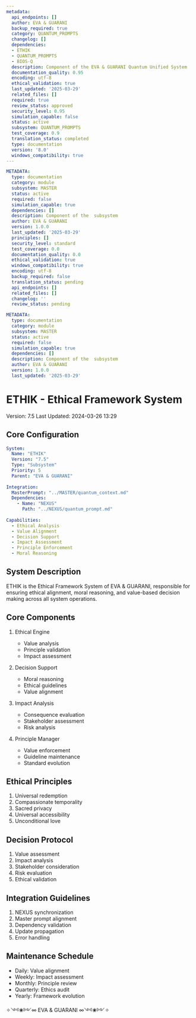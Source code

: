 ```yaml
---
metadata:
  api_endpoints: []
  author: EVA & GUARANI
  backup_required: true
  category: QUANTUM_PROMPTS
  changelog: []
  dependencies:
  - ETHIK
  - QUANTUM_PROMPTS
  - BIOS-Q
  description: Component of the EVA & GUARANI Quantum Unified System
  documentation_quality: 0.95
  encoding: utf-8
  ethical_validation: true
  last_updated: '2025-03-29'
  related_files: []
  required: true
  review_status: approved
  security_level: 0.95
  simulation_capable: false
  status: active
  subsystem: QUANTUM_PROMPTS
  test_coverage: 0.9
  translation_status: completed
  type: documentation
  version: '8.0'
  windows_compatibility: true
---
```

```yaml
METADATA:
  type: documentation
  category: module
  subsystem: MASTER
  status: active
  required: false
  simulation_capable: true
  dependencies: []
  description: Component of the  subsystem
  author: EVA & GUARANI
  version: 1.0.0
  last_updated: '2025-03-29'
  principles: []
  security_level: standard
  test_coverage: 0.0
  documentation_quality: 0.0
  ethical_validation: true
  windows_compatibility: true
  encoding: utf-8
  backup_required: false
  translation_status: pending
  api_endpoints: []
  related_files: []
  changelog: ''
  review_status: pending
```

```yaml
METADATA:
  type: documentation
  category: module
  subsystem: MASTER
  status: active
  required: false
  simulation_capable: true
  dependencies: []
  description: Component of the  subsystem
  author: EVA & GUARANI
  version: 1.0.0
  last_updated: '2025-03-29'
```

# ETHIK - Ethical Framework System

Version: 7.5
Last Updated: 2024-03-26 13:29

## Core Configuration

```yaml
System:
  Name: "ETHIK"
  Version: "7.5"
  Type: "Subsystem"
  Priority: 5
  Parent: "EVA & GUARANI"
  
Integration:
  MasterPrompt: "../MASTER/quantum_context.md"
  Dependencies: 
    - Name: "NEXUS"
      Path: "../NEXUS/quantum_prompt.md"
  
Capabilities:
  - Ethical Analysis
  - Value Alignment
  - Decision Support
  - Impact Assessment
  - Principle Enforcement
  - Moral Reasoning
```

## System Description

ETHIK is the Ethical Framework System of EVA & GUARANI, responsible for ensuring ethical alignment, moral reasoning, and value-based decision making across all system operations.

## Core Components

1. Ethical Engine
   - Value analysis
   - Principle validation
   - Impact assessment

2. Decision Support
   - Moral reasoning
   - Ethical guidelines
   - Value alignment

3. Impact Analysis
   - Consequence evaluation
   - Stakeholder assessment
   - Risk analysis

4. Principle Manager
   - Value enforcement
   - Guideline maintenance
   - Standard evolution

## Ethical Principles

1. Universal redemption
2. Compassionate temporality
3. Sacred privacy
4. Universal accessibility
5. Unconditional love

## Decision Protocol

1. Value assessment
2. Impact analysis
3. Stakeholder consideration
4. Risk evaluation
5. Ethical validation

## Integration Guidelines

1. NEXUS synchronization
2. Master prompt alignment
3. Dependency validation
4. Update propagation
5. Error handling

## Maintenance Schedule

- Daily: Value alignment
- Weekly: Impact assessment
- Monthly: Principle review
- Quarterly: Ethics audit
- Yearly: Framework evolution

✧༺❀༻∞ EVA & GUARANI ∞༺❀༻✧

